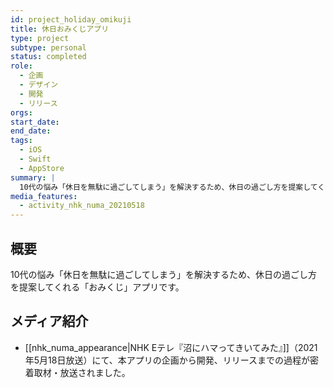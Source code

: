 ```yaml
---
id: project_holiday_omikuji
title: 休日おみくじアプリ
type: project
subtype: personal
status: completed
role:
  - 企画
  - デザイン
  - 開発
  - リリース
orgs: 
start_date: 
end_date: 
tags:
  - iOS
  - Swift
  - AppStore
summary: |
  10代の悩み「休日を無駄に過ごしてしまう」を解決するため、休日の過ごし方を提案してくれる「おみくじ」アプリ。企画からリリースまでの一連のプロセスがNHKの番組で密着取材された。
media_features:
  - activity_nhk_numa_20210518
---
```

## 概要
10代の悩み「休日を無駄に過ごしてしまう」を解決するため、休日の過ごし方を提案してくれる「おみくじ」アプリです。

## メディア紹介
- [[nhk_numa_appearance|NHK Eテレ『沼にハマってきいてみた』]]（2021年5月18日放送）にて、本アプリの企画から開発、リリースまでの過程が密着取材・放送されました。
